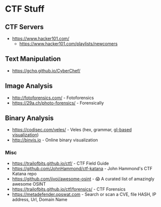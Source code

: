 # CTF Stuff

## CTF Servers
* https://www.hacker101.com/
  * https://www.hacker101.com/playlists/newcomers

## Text Manipulation
* https://gchq.github.io/CyberChef/

## Image Analysis
* http://fotoforensics.com/ - Fotoforensics
* https://29a.ch/photo-forensics/ - Forensically

## Binary Analysis
* https://codisec.com/veles/ - Veles (hex, grammar, [gl-based visualization](https://codisec.com/binary-data-visualization/))
* http://binvis.io - Online binary visualization

### Misc
* https://trailofbits.github.io/ctf/ - CTF Field Guide
* https://github.com/JohnHammond/ctf-katana - John Hammond's CTF Katana repo
* https://github.com/jivoi/awesome-osint - 😱 A curated list of amazingly awesome OSINT
* https://trailofbits.github.io/ctf/forensics/ - CTF Forensics
* https://metadefender.opswat.com - Search or scan a CVE, file HASH, IP address, Url, Domain Name
